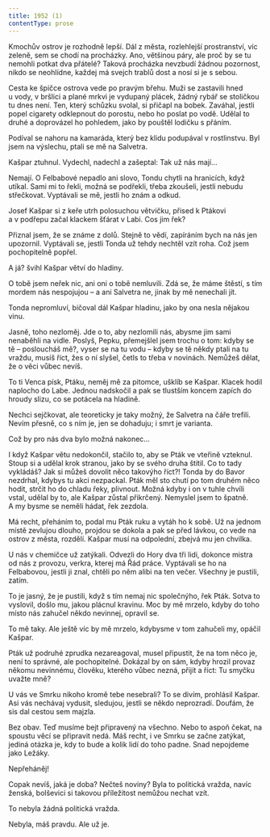```yaml
---
title: 1952 (1)
contentType: prose
---
```


<section>

Kmochův ostrov je rozhodně lepší. Dál z města, rozlehlejší prostranství, víc zeleně, sem se chodí na procházky. Ano, většinou páry, ale proč by se tu nemohli potkat dva přátelé? Taková procházka nevzbudí žádnou pozornost, nikdo se neohlídne, každej má svejch trablů dost a nosí si je s sebou.

Cesta ke špičce ostrova vede po pravým břehu. Muži se zastavili hned u vody, v bršlici a plané mrkvi je vydupaný plácek, žádný rybář se stoličkou tu dnes není. Ten, který schůzku svolal, si přičapl na bobek. Zaváhal, jestli popel cigarety odklepnout do porostu, nebo ho poslat po vodě. Udělal to druhé a doprovázel ho pohledem, jako by pouštěl lodičku s přáním.

Podíval se nahoru na kamaráda, který bez klidu podupával v rostlinstvu. Byl jsem na výslechu, ptali se mě na Salvetra.

Kašpar ztuhnul. Vydechl, nadechl a zašeptal: Tak už nás mají…

Nemají. O Felbabové nepadlo ani slovo, Tondu chytli na hranicích, když utíkal. Sami mi to řekli, možná se podřekli, třeba zkoušeli, jestli nebudu střečkovat. Vyptávali se mě, jestli ho znám a odkud.

Josef Kašpar si z keře utrh polosuchou větvičku, přised k Ptákovi a v podřepu začal klackem šťárat v Labi. Cos jim řek?

Přiznal jsem, že se známe z dolů. Stejně to vědí, zapíráním bych na nás jen upozornil. Vyptávali se, jestli Tonda už tehdy nechtěl vzít roha. Což jsem pochopitelně popřel.

A já? švihl Kašpar větví do hladiny.

O tobě jsem neřek nic, ani oni o tobě nemluvili. Zdá se, že máme štěstí, s tím mordem nás nespojujou – a ani Salvetra ne, jinak by mě nenechali jít.

Tonda nepromluví, bičoval dál Kašpar hladinu, jako by ona nesla nějakou vinu.

Jasně, toho nezloměj. Jde o to, aby nezlomili nás, abysme jim sami nenaběhli na vidle. Poslyš, Pepku, přemejšlel jsem trochu o tom: kdyby se tě – posloucháš mě?, vyser se na tu vodu – kdyby se tě někdy ptali na tu vraždu, musíš říct, žes o ní slyšel, četls to třeba v novinách. Nemůžeš dělat, že o věci vůbec nevíš.

To ti Venca písk, Ptáku, neměj mě za pitomce, ušklíb se Kašpar. Klacek hodil naplocho do Labe. Jednou nadskočil a pak se tlustším koncem zapích do hroudy slizu, co se potácela na hladině.

Nechci sejčkovat, ale teoreticky je taky možný, že Salvetra na čáře trefili. Nevím přesně, co s ním je, jen se dohaduju; i smrt je varianta.

Což by pro nás dva bylo možná nakonec…

I když Kašpar větu nedokončil, stačilo to, aby se Pták ve vteřině vzteknul. Stoup si a udělal krok stranou, jako by se svého druha štítil. Co to tady vykládáš? Jak si můžeš dovolit něco takovýho říct?! Tonda by do Bavor nezdrhal, kdybys tu akci nezpackal. Pták měl sto chutí po tom druhém něco hodit, strčit ho do chladu řeky, plivnout. Možná kdyby i on v tuhle chvíli vstal, udělal by to, ale Kašpar zůstal přikrčený. Nemyslel jsem to špatně. A my bysme se neměli hádat, řek zezdola.

Má recht, přeháním to, podal mu Pták ruku a vytáh ho k sobě. Už na jednom místě zevlujou dlouho, projdou se dokola a pak se před lávkou, co vede na ostrov z města, rozdělí. Kašpar musí na odpolední, zbejvá mu jen chvilka.

U nás v chemičce už zatýkali. Odvezli do Hory dva tři lidi, dokonce mistra od nás z provozu, verkra, kterej má Řád práce. Vyptávali se ho na Felbabovou, jestli ji znal, chtěli po něm alibi na ten večer. Všechny je pustili, zatím.

To je jasný, že je pustili, když s tím nemaj nic společnýho, řek Pták. Sotva to vyslovil, došlo mu, jakou plácnul kravinu. Moc by mě mrzelo, kdyby do toho místo nás zahučel někdo nevinnej, opravil se.

To mě taky. Ale ještě víc by mě mrzelo, kdybysme v tom zahučeli my, opáčil Kašpar.

Pták už podruhé zprudka nezareagoval, musel připustit, že na tom něco je, není to správné, ale pochopitelné. Dokázal by on sám, kdyby hrozil provaz někomu nevinnému, člověku, kterého vůbec nezná, přijít a říct: Tu smyčku uvažte mně?

U vás ve Smrku nikoho kromě tebe nesebrali? To se divím, prohlásil Kašpar. Asi vás nechávaj vydusit, sledujou, jestli se někdo neprozradí. Doufám, že sis dal cestou sem majzla.

Bez obav. Teď musíme bejt připravený na všechno. Nebo to aspoň čekat, na spoustu věcí se připravit nedá. Máš recht, i ve Smrku se začne zatýkat, jediná otázka je, kdy to bude a kolik lidí do toho padne. Snad nepojdeme jako Ležáky.

Nepřeháněj!

Copak nevíš, jaká je doba? Nečteš noviny? Byla to politická vražda, navíc ženská, bolševici si takovou příležitost nemůžou nechat vzít.

To nebyla žádná politická vražda.

Nebyla, máš pravdu. Ale už je.

</section>
